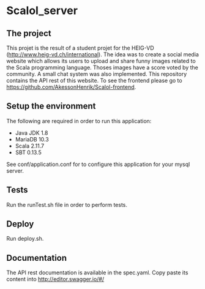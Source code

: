 # Scalol_server
## The project
This projet is the result of a student projet for the HEIG-VD (http://www.heig-vd.ch/international).
The idea was to create a social media website which allows its users to upload and share funny images
related to the Scala programming language. Thoses images have a score voted by the community.
A small chat system was also implemented.
This repository contains the API rest of this website.
To see the frontend please go to https://github.com/AkessonHenrik/Scalol-frontend.

## Setup the environment
The following are required in order to run this application:
- Java JDK 1.8
- MariaDB 10.3
- Scala 2.11.7
- SBT 0.13.5

See conf/application.conf for to configure this application
for your mysql server.

## Tests
Run the runTest.sh file in order to perform tests.

## Deploy
Run deploy.sh.

## Documentation
The API rest documentation is available in the spec.yaml.
Copy paste its content into http://editor.swagger.io/#/